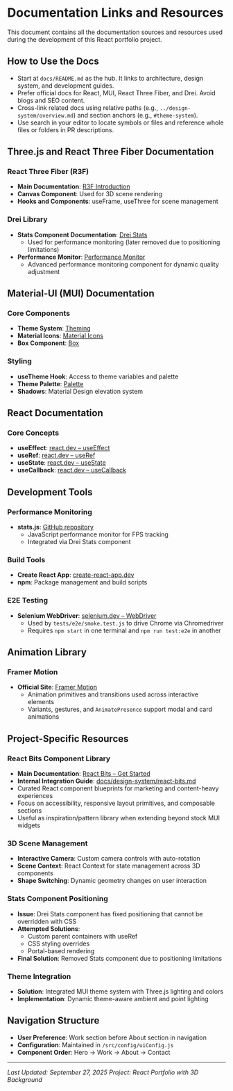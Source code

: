# Documentation Links and Resources

This document contains all the documentation sources and resources used during the development of this React portfolio project.

## How to Use the Docs

- Start at `docs/README.md` as the hub. It links to architecture, design system, and development guides.
- Prefer official docs for React, MUI, React Three Fiber, and Drei. Avoid blogs and SEO content.
- Cross-link related docs using relative paths (e.g., `../design-system/overview.md`) and section anchors (e.g., `#theme-system`).
- Use search in your editor to locate symbols or files and reference whole files or folders in PR descriptions.

## Three.js and React Three Fiber Documentation

### React Three Fiber (R3F)

- **Main Documentation**: [R3F Introduction](https://docs.pmnd.rs/react-three-fiber/getting-started/introduction)
- **Canvas Component**: Used for 3D scene rendering
- **Hooks and Components**: useFrame, useThree for scene management

### Drei Library

- **Stats Component Documentation**: [Drei Stats](https://drei.docs.pmnd.rs/misc/stats)
  - Used for performance monitoring (later removed due to positioning limitations)
- **Performance Monitor**: [Performance Monitor](https://docs.pmnd.rs/react-three-drei/performance/performance-monitor)
  - Advanced performance monitoring component for dynamic quality adjustment

## Material-UI (MUI) Documentation

### Core Components

- **Theme System**: [Theming](https://mui.com/material-ui/customization/theming/)
- **Material Icons**: [Material Icons](https://mui.com/material-ui/material-icons/)
- **Box Component**: [Box](https://mui.com/material-ui/react-box/)

### Styling

- **useTheme Hook**: Access to theme variables and palette
- **Theme Palette**: [Palette](https://mui.com/material-ui/customization/palette/)
- **Shadows**: Material Design elevation system

## React Documentation

### Core Concepts

- **useEffect**: [react.dev – useEffect](https://react.dev/reference/react/useEffect)
- **useRef**: [react.dev – useRef](https://react.dev/reference/react/useRef)
- **useState**: [react.dev – useState](https://react.dev/reference/react/useState)
- **useCallback**: [react.dev – useCallback](https://react.dev/reference/react/useCallback)

## Development Tools

### Performance Monitoring

- **stats.js**: [GitHub repository](https://github.com/mrdoob/stats.js/)
  - JavaScript performance monitor for FPS tracking
  - Integrated via Drei Stats component

### Build Tools

- **Create React App**: [create-react-app.dev](https://create-react-app.dev/)
- **npm**: Package management and build scripts

### E2E Testing

- **Selenium WebDriver**: [selenium.dev – WebDriver](https://www.selenium.dev/documentation/webdriver/)
  - Used by `tests/e2e/smoke.test.js` to drive Chrome via Chromedriver
  - Requires `npm start` in one terminal and `npm run test:e2e` in another

## Animation Library

### Framer Motion

- **Official Site**: [Framer Motion](https://www.framer.com/motion/)
  - Animation primitives and transitions used across interactive elements
  - Variants, gestures, and `AnimatePresence` support modal and card animations

## Project-Specific Resources

### React Bits Component Library

- **Main Documentation**: [React Bits – Get Started](https://reactbits.dev/get-started/introduction)
- **Internal Integration Guide**: [docs/design-system/react-bits.md](../design-system/react-bits.md)
- Curated React component blueprints for marketing and content-heavy experiences
- Focus on accessibility, responsive layout primitives, and composable sections
- Useful as inspiration/pattern library when extending beyond stock MUI widgets

### 3D Scene Management

- **Interactive Camera**: Custom camera controls with auto-rotation
- **Scene Context**: React Context for state management across 3D components
- **Shape Switching**: Dynamic geometry changes on user interaction

### Stats Component Positioning

- **Issue**: Drei Stats component has fixed positioning that cannot be overridden with CSS
- **Attempted Solutions**:
  - Custom parent containers with useRef
  - CSS styling overrides
  - Portal-based rendering
- **Final Solution**: Removed Stats component due to positioning limitations

### Theme Integration

- **Solution**: Integrated MUI theme system with Three.js lighting and colors
- **Implementation**: Dynamic theme-aware ambient and point lighting

## Navigation Structure

- **User Preference**: Work section before About section in navigation
- **Configuration**: Maintained in `/src/config/uiConfig.js`
- **Component Order**: Hero → Work → About → Contact

---
*Last Updated: September 27, 2025*
*Project: React Portfolio with 3D Background*
